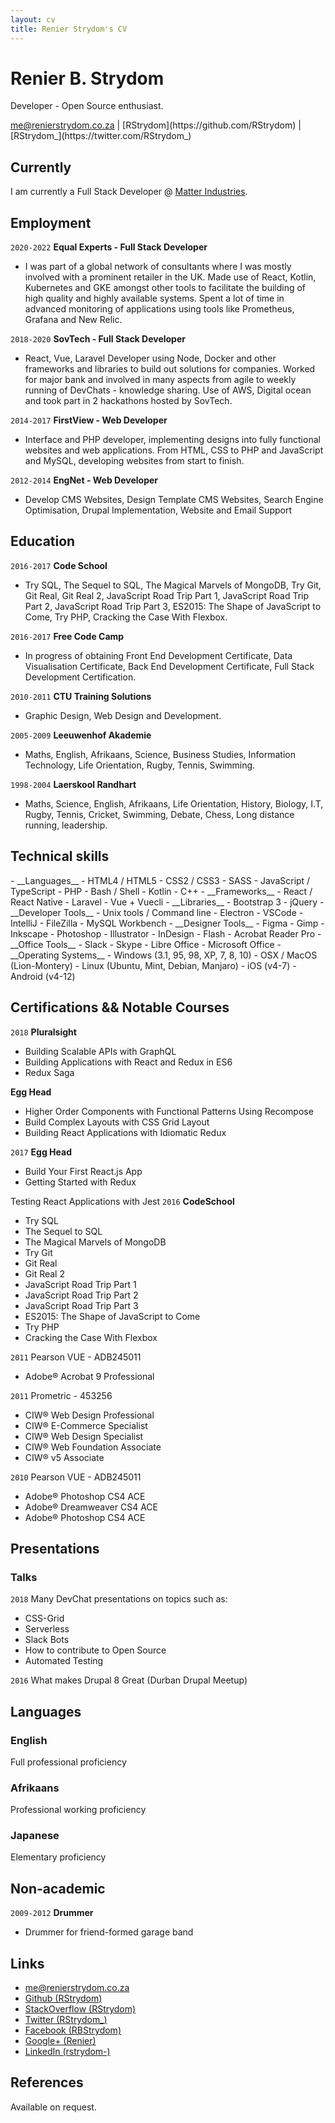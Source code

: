 ```yaml
---
layout: cv
title: Renier Strydom's CV
---
```

# Renier B. Strydom
Developer - Open Source enthusiast.

<div id="webaddress" markdown='1'>
<i class="fa fa-envelope"></i> <a href="mailto:me@renierstrydom.co.za">me@renierstrydom.co.za</a>
|
<span class="fa fa-github"></span> [RStrydom](https://github.com/RStrydom)
|
<span class="fa fa-twitter"></span> [RStrydom_](https://twitter.com/RStrydom_)
</div>


## Currently
I am currently a Full Stack Developer @ [Matter Industries](https://www.matter.inc/).


## Employment

`2020-2022`
__Equal Experts - Full Stack Developer__
- I was part of a global network of consultants where I was mostly involved with a prominent retailer in the UK. Made use of React, Kotlin, Kubernetes and GKE amongst other tools to facilitate the building of high quality and highly available systems. Spent a lot of time in advanced monitoring of applications using tools like Prometheus, Grafana and New Relic.

`2018-2020`
__SovTech - Full Stack Developer__
- React, Vue, Laravel Developer using Node, Docker and other frameworks and libraries to build out solutions for companies. Worked for major bank and involved in many aspects from agile to weekly running of DevChats - knowledge sharing. Use of AWS, Digital ocean and took part in 2 hackathons hosted by SovTech.

`2014-2017`
__FirstView - Web Developer__
- Interface and PHP developer, implementing designs into fully functional websites and web applications. From HTML, CSS to PHP and JavaScript and MySQL, developing websites from start to finish.

`2012-2014`
__EngNet - Web Developer__
- Develop CMS Websites, Design Template CMS Websites, Search Engine Optimisation, Drupal Implementation, Website and Email Support

## Education

`2016-2017`
__Code School__
- Try SQL, The Sequel to SQL, The Magical Marvels of MongoDB, Try Git, Git Real, Git Real 2, JavaScript Road Trip Part 1, JavaScript Road Trip Part 2, JavaScript Road Trip Part 3, ES2015: The Shape of JavaScript to Come, Try PHP, Cracking the Case With Flexbox.

`2016-2017`
__Free Code Camp__
- In progress of obtaining Front End Development Certificate, Data Visualisation Certificate, Back End Development Certificate, Full Stack Development Certification.

`2010-2011`
__CTU Training Solutions__
- Graphic Design, Web Design and Development.

`2005-2009`
__Leeuwenhof Akademie__
- Maths, English, Afrikaans, Science, Business Studies, Information Technology, Life Orientation, Rugby, Tennis, Swimming.

`1998-2004`
__Laerskool Randhart__
- Maths, Science, English, Afrikaans, Life Orientation, History, Biology, I.T, Rugby, Tennis, Cricket, Swimming, Debate, Chess, Long distance running, leadership.

## Technical skills

<div class='skills' markdown='1'>
- __Languages__
- HTML4 / HTML5
- CSS2 / CSS3
- SASS
- JavaScript / TypeScript
- PHP
- Bash / Shell
- Kotlin
- C++
- __Frameworks__
- React / React Native
- Laravel
- Vue + Vuecli
- __Libraries__
- Bootstrap 3
- jQuery
- __Developer Tools__
- Unix tools / Command line
- Electron
- VSCode
- IntelliJ
- FileZilla
- MySQL Workbench
- __Designer Tools__
- Figma
- Gimp
- Inkscape
- Photoshop
- Illustrator
- InDesign
- Flash
- Acrobat Reader Pro
- __Office Tools__
- Slack
- Skype
- Libre Office
- Microsoft Office
- __Operating Systems__
- Windows (3.1, 95, 98, XP, 7, 8, 10)
- OSX / MacOS (Lion-Montery)
- Linux (Ubuntu, Mint, Debian, Manjaro)
- iOS (v4-7)
- Android (v4-12)
</div>

## Certifications && Notable Courses


`2018`
__Pluralsight__
- Building Scalable APIs with GraphQL
- Building Applications with React and Redux in ES6
- Redux Saga

__Egg Head__
- Higher Order Components with Functional Patterns Using Recompose
- Build Complex Layouts with CSS Grid Layout
- Building React Applications with Idiomatic Redux

`2017`
__Egg Head__
- Build Your First React.js App
- Getting Started with Redux

Testing React Applications with Jest
`2016`
__CodeSchool__
- Try SQL
- The Sequel to SQL
- The Magical Marvels of MongoDB
- Try Git
- Git Real
- Git Real 2
- JavaScript Road Trip Part 1
- JavaScript Road Trip Part 2
- JavaScript Road Trip Part 3
- ES2015: The Shape of JavaScript to Come
- Try PHP
- Cracking the Case With Flexbox

`2011`
Pearson VUE - ADB245011
- Adobe® Acrobat 9 Professional

`2011`
Prometric - 453256
- CIW® Web Design Professional
- CIW® E-Commerce Specialist
- CIW® Web Design Specialist
- CIW® Web Foundation Associate
- CIW® v5 Associate

`2010`
Pearson VUE - ADB245011
- Adobe® Photoshop CS4 ACE
- Adobe® Dreamweaver CS4 ACE
- Adobe® Photoshop CS4 ACE

## Presentations

### Talks

`2018`
Many DevChat presentations on topics such as:
- CSS-Grid
- Serverless
- Slack Bots
- How to contribute to Open Source
- Automated Testing

`2016`
What makes Drupal 8 Great (Durban Drupal Meetup)

## Languages

### English
Full professional proficiency

### Afrikaans
Professional working proficiency

### Japanese
Elementary proficiency


## Non-academic

`2009-2012`
__Drummer__
- Drummer for friend-formed garage band

## Links

* <i class="fa fa-envelope"></i> <a href="mailto:me@renierstrydom.co.za">me@renierstrydom.co.za</a>
* <span class="fa fa-github"></span> [Github (RStrydom)](https://github.com/RStrydom)
*  <span class="fa fa-stack-overflow"></span> [StackOverflow (RStrydom)](http://stackoverflow.com/story/rstrydom)
* <span class="fa fa-twitter"></span> [Twitter (RStrydom_)](https://twitter.com/RStrydom_)
* <span class="fa fa-facebook"></span> [Facebook (RBStrydom)](facebook.com/RBStrydom)
* <span class="fa fa-google"></span> [Google+ (Renier)](https://plus.google.com/u/2/111292093921590031500)
* <span class="fa fa-linkedin"></span> [LinkedIn (rstrydom-)](https://za.linkedin.com/in/rstrydom-)

## References

Available on request.
